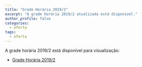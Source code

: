 ```yaml
---
title: "Grade Horária 2019/2"
excerpt: "A grade horária 2019/2 atualizada está disponível."
author_profile: false
categories:
  - oferta
tags:
  - oferta
---
```


A grade horária 2019/2 está disponível para visualização:

- [Grade Horária 2019/2]({{site.baseurl}}/assets/abi/horarios-2019-2.pdf)